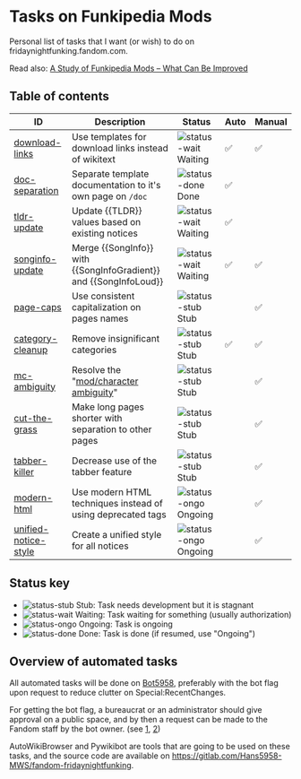 # Tasks on Funkipedia Mods

Personal list of tasks that I want (or wish) to do on fridaynightfunking.fandom.com.

Read also: [A Study of Funkipedia Mods – What Can Be Improved](https://gist.github.com/Hans5958/9aee0e5ae53128f3ffb47ed03e87e9a8)

## Table of contents

| ID                                                        | Description                                                       | Status                 | Auto               | Manual             |
| --------------------------------------------------------- | ----------------------------------------------------------------- | ---------------------- | ------------------ | ------------------ |
| [download-links](01-download-links/README.md)             | Use templates for download links instead of wikitext              | ![status-wait] Waiting | :white_check_mark: | :white_check_mark: |
| [doc-separation](02-doc-separation/README.md)             | Separate template documentation to it's own page on `/doc`        | ![status-done] Done    | :white_check_mark: |                    |
| [tldr-update](03-tldr-update/README.md)                   | Update {{TLDR}} values based on existing notices                  | ![status-wait] Waiting | :white_check_mark: |                    |
| [songinfo-update](04-songinfo-update/README.md)           | Merge {{SongInfo}} with {{SongInfoGradient}} and {{SongInfoLoud}} | ![status-wait] Waiting | :white_check_mark: | :white_check_mark: |
| [page-caps](05-page-caps/README.md)                       | Use consistent capitalization on pages names                      | ![status-stub] Stub    |                    | :white_check_mark: |
| [category-cleanup](06-category-cleanup/README.md)         | Remove insignificant categories                                   | ![status-stub] Stub    | :white_check_mark: | :white_check_mark: |
| [mc-ambiguity](07-mc-ambiguity/README.md)                 | Resolve the "[mod/character ambiguity](link-mc-ambiguity)"        | ![status-stub] Stub    |                    | :white_check_mark: |
| [cut-the-grass](08-cut-the-grass/README.md)               | Make long pages shorter with separation to other pages            | ![status-stub] Stub    |                    | :white_check_mark: |
| [tabber-killer](09-tabber-killer/README.md)               | Decrease use of the tabber feature                                | ![status-stub] Stub    |                    | :white_check_mark: |
| [modern-html](10-modern-html/README.md)                   | Use modern HTML techniques instead of using deprecated tags       | ![status-ongo] Ongoing |                    | :white_check_mark: |
| [unified-notice-style](11-unified-notice-style/README.md) | Create a unified style for all notices                            | ![status-ongo] Ongoing |                    | :white_check_mark: |

## Status key

- ![status-stub] Stub: Task needs development but it is stagnant
- ![status-wait] Waiting: Task waiting for something (usually authorization)
- ![status-ongo] Ongoing: Task is ongoing
- ![status-done] Done: Task is done (if resumed, use "Ongoing")

## Overview of automated tasks

All automated tasks will be done on [Bot5958](https://fridaynightfunking.com/wiki/User:Bot5958), preferably with the bot flag upon request to reduce clutter on Special:RecentChanges.

For getting the bot flag, a bureaucrat or an administrator should give approval on a public space, and by then a request can be made to the Fandom staff by the bot owner. (see [1](https://community.fandom.com/wiki/Help:Bots#How_can_I_flag_an_account_as_a_bot?), [2](https://support.fandom.com/hc/en-us/articles/360035984513-I-want-to-flag-an-account-as-a-bot))

AutoWikiBrowser and Pywikibot are tools that are going to be used on these tasks, and the source code are available on https://gitlab.com/Hans5958-MWS/fandom-fridaynightfunking.


[link-mc-ambiguity]: https://gist.github.com/Hans5958/9aee0e5ae53128f3ffb47ed03e87e9a8#the-modcharacter-ambiguity
<!-- status start -->
[status-done]: https://upload.wikimedia.org/wikipedia/commons/thumb/4/41/Symbol_confirmed.svg/16px-Symbol_confirmed.svg.png
[status-wait]: https://upload.wikimedia.org/wikipedia/commons/thumb/5/54/Symbol_wait.svg/16px-Symbol_wait.svg.png
[status-stub]: https://upload.wikimedia.org/wikipedia/commons/thumb/f/f5/Symbol_stub_class.svg/16px-Symbol_stub_class.svg.png
[status-ongo]: https://upload.wikimedia.org/wikipedia/commons/thumb/9/94/Symbol_support_vote.svg/16px-Symbol_support_vote.svg.png
<!-- status end -->
